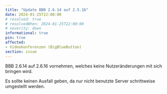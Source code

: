 ```yaml
---
title: "Update BBB 2.6.14 auf 2.5.16"
date: 2024-01-25T22:00:00
# resolved: true
# resolvedWhen: 2024-01-25T22:00:00
# severity: down
informational: true
pin: true 
affected:
- Videokonferenzen (BigBlueButton)
section: issue
---
```


BBB 2.6.14 auf 2.6.16 vornehmen, welches keine Nutzeränderungen mit sich bringen wird.

Es sollte keinen Ausfall geben, da nur nicht benutzte Server schrittweise umgestellt werden.
